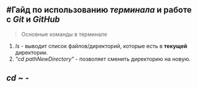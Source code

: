 #__Гайд по иcпользованию _терминала_ и работе с _Git_ и _GitHub___
---
>Основные команды в терминале
1. _ls_ - выводит список файлов/директорий, которые есть в __текущей__ директории.
2. _"cd pathNewDirectory"_ - позволяет сменить директорию на новую.
## _cd_ ~ - 
